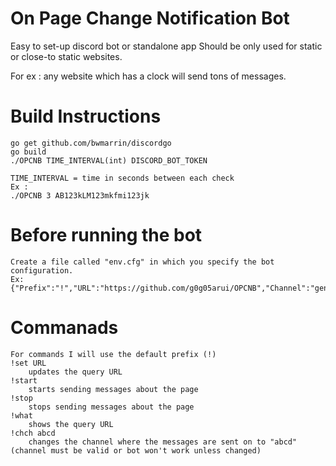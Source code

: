 # On Page Change Notification Bot

Easy to set-up discord bot or standalone app
Should be only used for static or close-to static websites.

For ex : any website which has a clock will send tons of messages.

# Build Instructions

```
go get github.com/bwmarrin/discordgo
go build
./OPCNB TIME_INTERVAL(int) DISCORD_BOT_TOKEN

TIME_INTERVAL = time in seconds between each check
Ex : 
./OPCNB 3 AB123kLM123mkfmi123jk
```

# Before running the bot

```
Create a file called "env.cfg" in which you specify the bot configuration.
Ex:
{"Prefix":"!","URL":"https://github.com/g0g05arui/OPCNB","Channel":"general","Online":true}
```

# Commanads
```
For commands I will use the default prefix (!)
!set URL
    updates the query URL
!start
    starts sending messages about the page
!stop
    stops sending messages about the page
!what
    shows the query URL
!chch abcd
    changes the channel where the messages are sent on to "abcd" (channel must be valid or bot won't work unless changed)
```